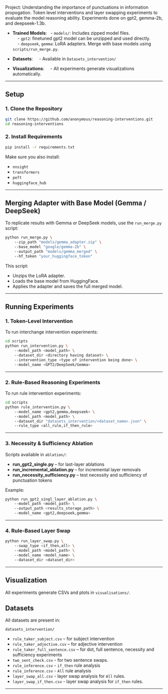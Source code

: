 Project: Understanding the importance of punctuations in information propogation. Token level interventions and layer swapping experiments to evaluate the model reasoning ability. Experiments done on gpt2, gemma-2b, and deepseek-1.3b.

- **Trained Models**:
  - `models/`: Includes zipped model files.  
    - `gpt2`: finetuned gpt2 model can be unzipped and used directly.  
    - `deepseek`, `gemma`: LoRA adapters. Merge with base models using `scripts/run_merge.py`.  

- **Datasets**:  
  - Available in `Datasets_intervention/`

- **Visualizations**:  
  - All experiments generate visualizations automatically.

---

## Setup

### 1. Clone the Repository

```bash
git clone https://github.com/anonymous/reasoning-interventions.git
cd reasoning-interventions
```

### 2. Install Requirements

```bash
pip install -r requirements.txt
```

Make sure you also install:
- `nnsight`
- `transformers`
- `peft`
- `huggingface_hub`

---
## Merging Adapter with Base Model (Gemma / DeepSeek)

To replicate results with Gemma or DeepSeek models, use the `run_merge.py` script:

```bash
python run_merge.py \
    --zip_path "models/gemma_adapter.zip" \
    --base_model "google/gemma-2b" \
    --output_path "models/gemma_merged" \
    --hf_token "your_huggingface_token"
```

This script:
- Unzips the LoRA adapter.
- Loads the base model from HuggingFace.
- Applies the adapter and saves the full merged model.

---
## Running Experiments

### 1. Token-Level Intervention

To run interchange intervention experiments:

```bash
cd scripts
python run_intervention.py \
    --model_path <model_path> \
    --dataset_dir <directory having dataset> \ 
    --intervention_type <type of intervention being done> \ 
    --model_name <GPT2/DeepSeek/Gemma>
```

---

### 2. Rule-Based Reasoning Experiments

To run rule intervention experiments:

```bash
cd scripts
python rule_intervention.py \
    --model_name <gpt2,gemma,deepseek> \
    --model_path <model_path> \ 
    --dataset_dir "datasets_intervention/<dataset_name>.json" \
    --rule_type <all_rule,if_then_rule>

```

---

### 3. Necessity & Sufficiency Ablation

Scripts available in `ablation/`:

- **run_gpt2_single.py** – for last-layer ablations
- **run_incremental_ablation.py** – for incremental layer removals
- **run_necessity_sufficiency.py** – test necessity and sufficiency of punctuation tokens

Example:

```bash
python run_gpt2_singl_layer_ablation.py \ 
    --model_path <model_path> \
    --output_path <results_storage_path> \
    --model_name <gpt2,deepseek,gemma>
```

---

### 4. Rule-Based Layer Swap

```bash
python run_layer_swap.py \
    --swap_type <if_then,all> \
    --model_path <model_path> \
    --model_name <model_name> \
    --dataset_dir <dataset_dir>

```
---

## Visualization

All experiments generate CSVs and plots in `visualisations/`. 

## Datasets

All datasets are present in:

```
datasets_intervention/
```

- `rule_taker_subject.csv` – for subject intervention
- `rule_taker_adjective.csv` – for adjective intervention
- `rule_taker_full_sentence.csv` – for dot, full sentence, necessity and sufficiency experiments
- `two_sent_check.csv` - for two sentence swaps.
- `rule_inference.csv` - `if_then` rule analysis
- `rule_inference.csv` - `All` rule analysis
- `layer_swap_all.csv` - layer swap analysis for `All` rules.
- `layer_swap_if_then.csv` - layer swap analysis for `if_then` rules.
---
